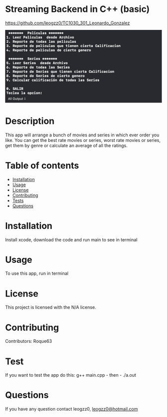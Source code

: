 # Streaming Backend in C++ (basic)
  https://github.com/leogzz0/TC1030_301_Leonardo_Gonzalez
  
  ![alt text](https://github.com/leogzz0/TC1030_301_Leonardo_Gonzalez/blob/main/Menu.png)
  # Description
  This app will arrange a bunch of movies and series in which ever order you like. You can get the best rate movies or series, worst rate movies or series, get them by genre or calculate an average of all the ratings.
  # Table of contents
  * [Installation](#installation)
  * [Usage](#usage)
  * [License](#license)
  * [Contributing](#contributors)
  * [Tests](#tests)
  * [Questions](#questions)
  # Installation
  Install xcode, download the code and run main to see in terminal
  # Usage
  To use this app, run in terminal
  # License
  This project is licensed with the N/A license.
  # Contributing
  Contributors: Roque63
  # Test
  If you want to test the app do this: g++ main.cpp - then - ./a.out
  # Questions
  If you have any question contact leogzz0, leogzz0@hotmail.com

